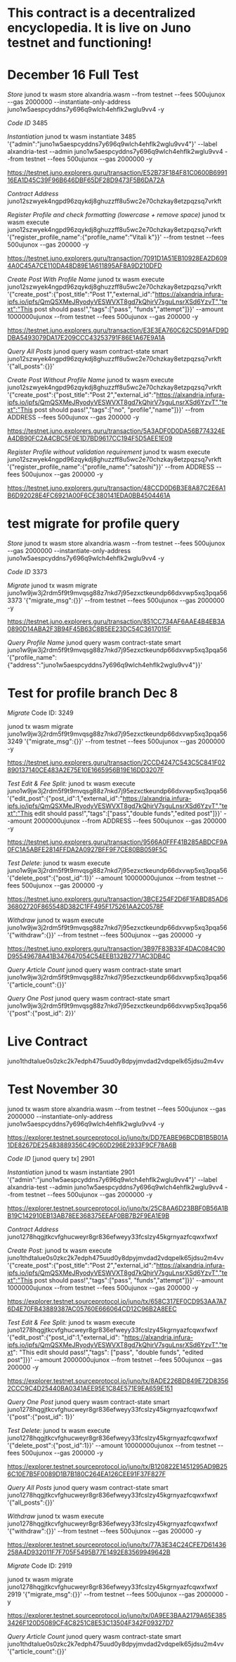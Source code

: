 # This contract is a decentralized encyclopedia. It is live on Juno testnet and functioning! 

# December 16 Full Test

*Store*
junod tx wasm store alxandria.wasm --from testnet --fees 500ujunox --gas 2000000 --instantiate-only-address juno1w5aespcyddns7y696q9wlch4ehflk2wglu9vv4 -y

*Code ID*
3485

*Instantiation*
junod tx wasm instantiate 3485 '{"admin":"juno1w5aespcyddns7y696q9wlch4ehflk2wglu9vv4"}' --label alxandria-test --admin juno1w5aespcyddns7y696q9wlch4ehflk2wglu9vv4 --from testnet --fees 500ujunox --gas 2000000 -y

https://testnet.juno.explorers.guru/transaction/E52B73F184F81C0600B699116EA1D45C39F96B646DBF65DF28D9473F5B6DA72A

*Contract Address*
juno12szwyek4ngpd96zqykdj8ghuzzff8u5wc2e70chzkay8etzpqzsq7vrkft

*Register Profile and check formatting (lowercase + remove space)*
junod tx wasm execute juno12szwyek4ngpd96zqykdj8ghuzzff8u5wc2e70chzkay8etzpqzsq7vrkft '{"register_profile_name":{"profile_name":"Vitali k"}}' --from testnet --fees 500ujunox --gas 200000 -y

https://testnet.juno.explorers.guru/transaction/7091D1A51EB10928EA2D6094A0C45A7CE110DA48D89E1A611895AF8A9D210DFD

*Create Post With Profile Name*
junod tx wasm execute juno12szwyek4ngpd96zqykdj8ghuzzff8u5wc2e70chzkay8etzpqzsq7vrkft '{"create_post":{"post_title":"Post 1","external_id":"https://alxandria.infura-ipfs.io/ipfs/QmQSXMeJRyodyVESWVXT8gd7kQhjrV7sguLnsrXSd6YzvT","text":"This post should pass!","tags":["pass", "funds","attempt"]}}' --amount 1000000ujunox --from testnet --fees 500ujunox --gas 200000 -y

https://testnet.juno.explorers.guru/transaction/E3E3EA760C62C5D91AFD9DDBA5493079DA17E209CCC43253791F86E1A67E9A1A

*Query All Posts*
junod query wasm contract-state smart juno12szwyek4ngpd96zqykdj8ghuzzff8u5wc2e70chzkay8etzpqzsq7vrkft '{"all_posts":{}}'

*Create Post Without Profile Name*
junod tx wasm execute juno12szwyek4ngpd96zqykdj8ghuzzff8u5wc2e70chzkay8etzpqzsq7vrkft '{"create_post":{"post_title":"Post 2","external_id":"https://alxandria.infura-ipfs.io/ipfs/QmQSXMeJRyodyVESWVXT8gd7kQhjrV7sguLnsrXSd6YzvT","text":"This post should pass!","tags":["no", "profile","name"]}}' --from ADDRESS --fees 500ujunox --gas 200000 -y

https://testnet.juno.explorers.guru/transaction/5A3ADF0D0DA56B774324EA4DB90FC2A4CBC5F0E1D7BD9617CC194F5D5AEE1E09

*Register Profile without validation requirement*
junod tx wasm execute juno12szwyek4ngpd96zqykdj8ghuzzff8u5wc2e70chzkay8etzpqzsq7vrkft '{"register_profile_name":{"profile_name":"satoshi"}}' --from ADDRESS --fees 500ujunox --gas 200000 -y

https://testnet.juno.explorers.guru/transaction/48CCD0D6B3E8A87C2E6A1B6D92028E4FC6921A00F6CE380141EDA0BB4504461A

# test migrate for profile query

*Store*
junod tx wasm store alxandria.wasm --from testnet --fees 500ujunox --gas 2000000 --instantiate-only-address juno1w5aespcyddns7y696q9wlch4ehflk2wglu9vv4 -y

*Code ID*
3373

*Migrate*
junod tx wasm migrate juno1w9jw3j2rdm5f9t9mvqsg88z7nkd7j95ezxctkeundp66dxvwp5xq3pqa56 3373 '{"migrate_msg":{}}' --from testnet --fees 500ujunox --gas 2000000 -y

https://testnet.juno.explorers.guru/transaction/851CC734AF6AAE4B4EB3A0890D14ABA2F3B94F45B63C8B5EE23DC54C3617015F

*Query Profile Name*
junod query wasm contract-state smart juno1w9jw3j2rdm5f9t9mvqsg88z7nkd7j95ezxctkeundp66dxvwp5xq3pqa56 '{"profile_name":{"address":"juno1w5aespcyddns7y696q9wlch4ehflk2wglu9vv4"}}'

# Test for profile branch Dec 8


*Migrate*
Code ID: 3249

junod tx wasm migrate juno1w9jw3j2rdm5f9t9mvqsg88z7nkd7j95ezxctkeundp66dxvwp5xq3pqa56 3249 '{"migrate_msg":{}}' --from testnet --fees 500ujunox --gas 2000000 -y

https://testnet.juno.explorers.guru/transaction/2CCD4247C543C5C841F02890137140CE483A2E75E10E1665956B19E16DD3207F

*Test Edit & Fee Split:*
junod tx wasm execute juno1w9jw3j2rdm5f9t9mvqsg88z7nkd7j95ezxctkeundp66dxvwp5xq3pqa56 '{"edit_post":{"post_id":1,"external_id":"https://alxandria.infura-ipfs.io/ipfs/QmQSXMeJRyodyVESWVXT8gd7kQhjrV7sguLnsrXSd6YzvT","text":"This edit should pass!","tags":["pass","double funds","edited post"]}}' --amount 2000000ujunox --from ADDRESS --fees 500ujunox --gas 200000 -y

https://testnet.juno.explorers.guru/transaction/9566A0FFF41B285ABDCF9A0FC1A5ABFE2814FFDA2A0927BFF9F7CE80BB059F5C

*Test Delete:*
junod tx wasm execute juno1w9jw3j2rdm5f9t9mvqsg88z7nkd7j95ezxctkeundp66dxvwp5xq3pqa56 '{"delete_post":{"post_id":1}}' --amount 10000000ujunox --from testnet --fees 500ujunox --gas 200000 -y

https://testnet.juno.explorers.guru/transaction/3BCE254F2D6F1FABD85AD636802720F865548D382C1FF495F175261AA2C0578F

*Withdraw*
junod tx wasm execute juno1w9jw3j2rdm5f9t9mvqsg88z7nkd7j95ezxctkeundp66dxvwp5xq3pqa56 '{"withdraw":{}}' --from testnet --fees 500ujunox --gas 200000 -y

https://testnet.juno.explorers.guru/transaction/3B97F83B33F4DAC084C90D95549678A41B347647054C54EEB132B2771AC3DB4C

*Query Article Count*
junod query wasm contract-state smart juno1w9jw3j2rdm5f9t9mvqsg88z7nkd7j95ezxctkeundp66dxvwp5xq3pqa56 '{"article_count":{}}'

*Query One Post*
junod query wasm contract-state smart juno1w9jw3j2rdm5f9t9mvqsg88z7nkd7j95ezxctkeundp66dxvwp5xq3pqa56 '{"post":{"post_id": 2}}'


# Live Contract
juno1thdtalue0s0zkc2k7edph475uud0y8dpyjmvdad2vdqpelk65jdsu2m4vv

# Test November 30

junod tx wasm store alxandria.wasm --from testnet --fees 500ujunox --gas 2000000 --instantiate-only-address juno1w5aespcyddns7y696q9wlch4ehflk2wglu9vv4 -y

https://explorer.testnet.sourceprotocol.io/juno/tx/DD7EABE96BCDB1B5B01A1DE8267DE25483889356C49C60D296E2933F9CF78A6B

*Code ID* [junod query tx]
2901

*Instantiation*
junod tx wasm instantiate 2901 '{"admin":"juno1w5aespcyddns7y696q9wlch4ehflk2wglu9vv4"}' --label alxandria-test --admin juno1w5aespcyddns7y696q9wlch4ehflk2wglu9vv4 --from testnet --fees 500ujunox --gas 2000000 -y

https://explorer.testnet.sourceprotocol.io/juno/tx/25C8AA6D23BBF0B56A1BB19C142910EB13AB78EE368375EEAF0BB7B2F9EA1E9B

*Contract Address*
juno1278hqgjtkcvfghucweyr8gr836efweyy33fcslzy45kgrnyazfcqwxfwxf

*Create Post:*
junod tx wasm execute juno1thdtalue0s0zkc2k7edph475uud0y8dpyjmvdad2vdqpelk65jdsu2m4vv '{"create_post":{"post_title":"Post 2","external_id":"https://alxandria.infura-ipfs.io/ipfs/QmQSXMeJRyodyVESWVXT8gd7kQhjrV7sguLnsrXSd6YzvT","text":"This post should pass!","tags":["pass", "funds","attempt"]}}' --amount 1000000ujunox --from testnet --fees 500ujunox --gas 200000 -y

https://explorer.testnet.sourceprotocol.io/juno/tx/658C317EF0CD953AA7A76D4E70FB43889387AC05760E666064CD12C96B2A8EEC

*Test Edit & Fee Split:*
junod tx wasm execute juno1278hqgjtkcvfghucweyr8gr836efweyy33fcslzy45kgrnyazfcqwxfwxf '{"edit_post":{"post_id":1,"external_id": "https://alxandria.infura-ipfs.io/ipfs/QmQSXMeJRyodyVESWVXT8gd7kQhjrV7sguLnsrXSd6YzvT","text": "This edit should pass!","tags": ["pass", "double funds", "edited post"]}}' --amount 2000000ujunox --from testnet --fees 500ujunox --gas 200000 -y

https://explorer.testnet.sourceprotocol.io/juno/tx/8ADE226BD849E72D83562CCC9C4D25440BA0341AEE95E1C84E571E9EA659E151

*Query One Post*
junod query wasm contract-state smart juno1278hqgjtkcvfghucweyr8gr836efweyy33fcslzy45kgrnyazfcqwxfwxf '{"post":{"post_id": 1}}'

*Test Delete:*
junod tx wasm execute juno1278hqgjtkcvfghucweyr8gr836efweyy33fcslzy45kgrnyazfcqwxfwxf '{"delete_post":{"post_id":1}}' --amount 10000000ujunox --from testnet --fees 500ujunox --gas 200000 -y

https://explorer.testnet.sourceprotocol.io/juno/tx/B120822E1451295AD9B256C10E7B5F0089D1B7B180C264EA126CEE91F37F827F

*Query All Posts*
junod query wasm contract-state smart juno1278hqgjtkcvfghucweyr8gr836efweyy33fcslzy45kgrnyazfcqwxfwxf '{"all_posts":{}}'

*Withdraw*
junod tx wasm execute juno1278hqgjtkcvfghucweyr8gr836efweyy33fcslzy45kgrnyazfcqwxfwxf '{"withdraw":{}}' --from testnet --fees 500ujunox --gas 200000 -y

https://explorer.testnet.sourceprotocol.io/juno/tx/77A3E34C24CFE7D61436258A4D932011F7F705F5495B77E1492E83569949642B

*Migrate*
Code ID: 2919

junod tx wasm migrate juno1278hqgjtkcvfghucweyr8gr836efweyy33fcslzy45kgrnyazfcqwxfwxf 2919 '{"migrate_msg":{}}' --from testnet --fees 500ujunox --gas 2000000 -y

https://explorer.testnet.sourceprotocol.io/juno/tx/0A9EE3BAA2179A65E3853426F120D5089CF4C8251C8E53C13504F342F09327D7

*Query Article Count*
junod query wasm contract-state smart juno1thdtalue0s0zkc2k7edph475uud0y8dpyjmvdad2vdqpelk65jdsu2m4vv '{"article_count":{}}'